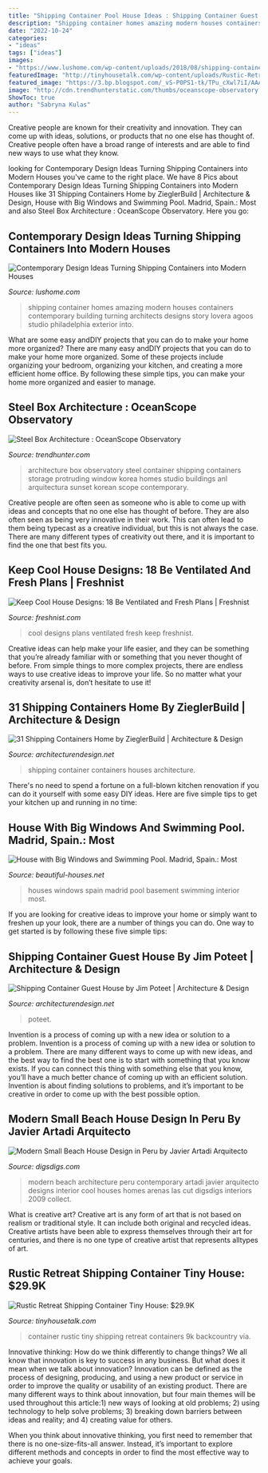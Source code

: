 ```yaml
---
title: "Shipping Container Pool House Ideas : Shipping Container Guest House By Jim Poteet"
description: "Shipping container homes amazing modern houses containers contemporary building turning architects designs story lovera agoos studio philadelphia exterior into"
date: "2022-10-24"
categories:
- "ideas"
tags: ["ideas"]
images:
- "https://www.lushome.com/wp-content/uploads/2018/08/shipping-container-house-designs-23.jpg"
featuredImage: "http://tinyhousetalk.com/wp-content/uploads/Rustic-Retreat-Shipping-Container-Tiny-House-005-600x800.jpg"
featured_image: "https://3.bp.blogspot.com/_vS-P0PS1-tk/TPu_cXwl7iI/AAAAAAAAAI0/ORXrKCASJCU/s1600/15-House-madrid-spain-interior-big-windows-basement.jpg"
image: "http://cdn.trendhunterstatic.com/thumbs/oceanscope-observatory.jpeg"
ShowToc: true
author: "Sabryna Kulas"
---
```



Creative people are known for their creativity and innovation. They can come up with ideas, solutions, or products that no one else has thought of. Creative people often have a broad range of interests and are able to find new ways to use what they know.

	

		
looking for Contemporary Design Ideas Turning Shipping Containers into Modern Houses you've came to the right place. We have 8 Pics about Contemporary Design Ideas Turning Shipping Containers into Modern Houses like 31 Shipping Containers Home by ZieglerBuild | Architecture &amp; Design, House with Big Windows and Swimming Pool. Madrid, Spain.: Most and also Steel Box Architecture : OceanScope Observatory. Here you go:
		
    
## Contemporary Design Ideas Turning Shipping Containers Into Modern Houses

<img loading=lazy src="https://www.lushome.com/wp-content/uploads/2018/08/shipping-container-house-designs-23.jpg" onerror="this.onerror=null;this.src='https://tse3.mm.bing.net/th?id=OIP.LG-QYO6do86aRw29P0RQTAHaJ3&amp;pid=15.1';" alt="Contemporary Design Ideas Turning Shipping Containers into Modern Houses">

_Source: lushome.com_

>shipping container homes amazing modern houses containers contemporary building turning architects designs story lovera agoos studio philadelphia exterior into. 

	

What are some easy andDIY projects that you can do to make your home more organized?
There are many easy andDIY projects that you can do to make your home more organized. Some of these projects include organizing your bedroom, organizing your kitchen, and creating a more efficient home office. By following these simple tips, you can make your home more organized and easier to manage.

    
## Steel Box Architecture : OceanScope Observatory

<img loading=lazy src="http://cdn.trendhunterstatic.com/thumbs/oceanscope-observatory.jpeg" onerror="this.onerror=null;this.src='https://tse2.mm.bing.net/th?id=OIP.fcIO6-75D2f-oV9yzL6SgAHaGH&amp;pid=15.1';" alt="Steel Box Architecture : OceanScope Observatory">

_Source: trendhunter.com_

>architecture box observatory steel container shipping containers storage protruding window korea homes studio buildings anl arquitectura sunset korean scope contemporary. 

	

Creative people are often seen as someone who is able to come up with ideas and concepts that no one else has thought of before. They are also often seen as being very innovative in their work. This can often lead to them being typecast as a creative individual, but this is not always the case. There are many different types of creativity out there, and it is important to find the one that best fits you.

    
## Keep Cool House Designs: 18 Be Ventilated And Fresh Plans | Freshnist

<img loading=lazy src="http://freshnist.com/wp-content/uploads/2013/03/cool-house-designs-14.jpg" onerror="this.onerror=null;this.src='https://tse3.mm.bing.net/th?id=OIP.MyB7f2ix2R6D6br4iWY0_AHaJ4&amp;pid=15.1';" alt="Keep Cool House Designs: 18 Be Ventilated and Fresh Plans | Freshnist">

_Source: freshnist.com_

>cool designs plans ventilated fresh keep freshnist. 

	

Creative ideas can help make your life easier, and they can be something that you’re already familiar with or something that you never thought of before. From simple things to more complex projects, there are endless ways to use creative ideas to improve your life. So no matter what your creativity arsenal is, don’t hesitate to use it!

    
## 31 Shipping Containers Home By ZieglerBuild | Architecture &amp; Design

<img loading=lazy src="https://cdn.architecturendesign.net/wp-content/uploads/2014/08/31-Shipping-Container-House-06-1.jpg" onerror="this.onerror=null;this.src='https://tse3.mm.bing.net/th?id=OIP.7L5gFX2uytviRR4SzO-89AHaFj&amp;pid=15.1';" alt="31 Shipping Containers Home by ZieglerBuild | Architecture &amp; Design">

_Source: architecturendesign.net_

>shipping container containers houses architecture. 

	

There's no need to spend a fortune on a full-blown kitchen renovation if you can do it yourself with some easy DIY ideas. Here are five simple tips to get your kitchen up and running in no time: 

    
## House With Big Windows And Swimming Pool. Madrid, Spain.: Most

<img loading=lazy src="https://3.bp.blogspot.com/_vS-P0PS1-tk/TPu_cXwl7iI/AAAAAAAAAI0/ORXrKCASJCU/s1600/15-House-madrid-spain-interior-big-windows-basement.jpg" onerror="this.onerror=null;this.src='https://tse2.mm.bing.net/th?id=OIP.AGRtFAaDeSfbAa_OHW85FwHaE6&amp;pid=15.1';" alt="House with Big Windows and Swimming Pool. Madrid, Spain.: Most">

_Source: beautiful-houses.net_

>houses windows spain madrid pool basement swimming interior most. 

	

If you are looking for creative ideas to improve your home or simply want to freshen up your look, there are a number of things you can do. One way to get started is by following these five simple tips: 

    
## Shipping Container Guest House By Jim Poteet | Architecture &amp; Design

<img loading=lazy src="https://cdn.architecturendesign.net/wp-content/uploads/2014/07/Shipping-Container-Guest-House-12.jpg" onerror="this.onerror=null;this.src='https://tse1.mm.bing.net/th?id=OIP.jjxQUSwtIfy5XBR7SmLNWgHaE6&amp;pid=15.1';" alt="Shipping Container Guest House by Jim Poteet | Architecture &amp; Design">

_Source: architecturendesign.net_

>poteet. 

	

Invention is a process of coming up with a new idea or solution to a problem.
Invention is a process of coming up with a new idea or solution to a problem. There are many different ways to come up with new ideas, and the best way to find the best one is to start with something that you know exists. If you can connect this thing with something else that you know, you’ll have a much better chance of coming up with an efficient solution. Invention is about finding solutions to problems, and it’s important to be creative in order to come up with the best possible option.

    
## Modern Small Beach House Design In Peru By Javier Artadi Arquitecto

<img loading=lazy src="https://www.digsdigs.com/photos/modern-small-beach-house-design-6-554x850.jpg" onerror="this.onerror=null;this.src='https://tse1.mm.bing.net/th?id=OIP.cA5IilZutoKJnNp9O4ZLeQHaLX&amp;pid=15.1';" alt="Modern Small Beach House Design in Peru by Javier Artadi Arquitecto">

_Source: digsdigs.com_

>modern beach architecture peru contemporary artadi javier arquitecto designs interior cool houses homes arenas las cut digsdigs interiors 2009 collect. 

	

What is creative art?
Creative art is any form of art that is not based on realism or traditional style. It can include both original and recycled ideas. Creative artists have been able to express themselves through their art for centuries, and there is no one type of creative artist that represents alltypes of art.

    
## Rustic Retreat Shipping Container Tiny House: $29.9K

<img loading=lazy src="http://tinyhousetalk.com/wp-content/uploads/Rustic-Retreat-Shipping-Container-Tiny-House-005-600x800.jpg" onerror="this.onerror=null;this.src='https://tse4.mm.bing.net/th?id=OIP.vdQwyWxZeTg_rFoN--BJTQHaJ4&amp;pid=15.1';" alt="Rustic Retreat Shipping Container Tiny House: $29.9K">

_Source: tinyhousetalk.com_

>container rustic tiny shipping retreat containers 9k backcountry via. 

	

Innovative thinking: How do we think differently to change things?
We all know that innovation is key to success in any business. But what does it mean when we talk about innovation?
Innovation can be defined as the process of designing, producing, and using a new product or service in order to improve the quality or usability of an existing product. There are many different ways to think about innovation, but four main themes will be used throughout this article:1) new ways of looking at old problems; 2) using technology to help solve problems; 3) breaking down barriers between ideas and reality; and 4) creating value for others. 

When you think about innovative thinking, you first need to remember that there is no one-size-fits-all answer. Instead, it’s important to explore different methods and concepts in order to find the most effective way to achieve your goals.

